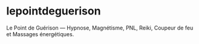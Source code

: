 # lepointdeguerison
Le Point de Guérison — Hypnose, Magnétisme, PNL, Reiki, Coupeur de feu et Massages énergétiques.
